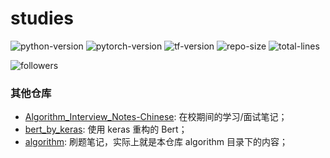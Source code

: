 studies
===

![python-version](https://img.shields.io/badge/python-3.8+-green)
![pytorch-version](https://img.shields.io/badge/pytorch-1.8+-green)
![tf-version](https://img.shields.io/badge/tensorflow-2.3+-green)
![repo-size](https://img.shields.io/github/repo-size/imhuay/studies)
![total-lines](https://img.shields.io/tokei/lines/github/imhuay/studies)
<!-- ![code-size](https://img.shields.io/github/languages/code-size/imhuay/studies) -->

![followers](https://img.shields.io/github/followers/imhuay?style=social)
<!-- ![user-stars](https://img.shields.io/github/stars/imhuay?style=social) -->


### 其他仓库
- [Algorithm_Interview_Notes-Chinese](https://github.com/imhuay/Algorithm_Interview_Notes-Chinese_backups): 在校期间的学习/面试笔记；
- [bert_by_keras](https://github.com/imhuay/bert_by_keras): 使用 keras 重构的 Bert；
- [algorithm](https://github.com/imhuay/algorithm): 刷题笔记，实际上就是本仓库 algorithm 目录下的内容；
